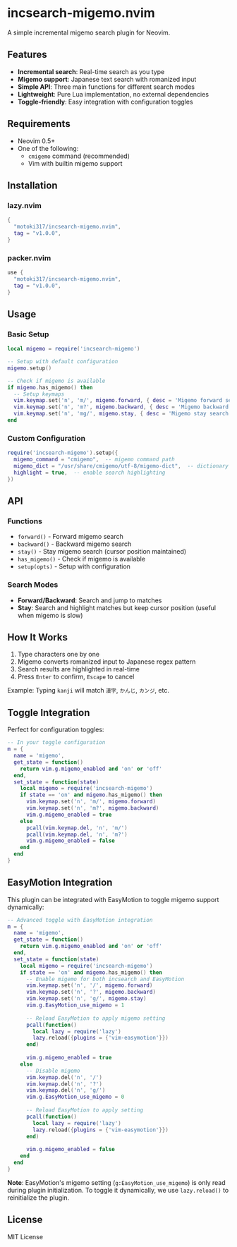 # incsearch-migemo.nvim

A simple incremental migemo search plugin for Neovim.

## Features

- **Incremental search**: Real-time search as you type
- **Migemo support**: Japanese text search with romanized input
- **Simple API**: Three main functions for different search modes
- **Lightweight**: Pure Lua implementation, no external dependencies
- **Toggle-friendly**: Easy integration with configuration toggles

## Requirements

- Neovim 0.5+
- One of the following:
  - `cmigemo` command (recommended)
  - Vim with builtin migemo support

## Installation

### lazy.nvim
```lua
{
  "motoki317/incsearch-migemo.nvim",
  tag = "v1.0.0",
}
```

### packer.nvim
```lua
use {
  "motoki317/incsearch-migemo.nvim",
  tag = "v1.0.0",
}
```

## Usage

### Basic Setup
```lua
local migemo = require('incsearch-migemo')

-- Setup with default configuration
migemo.setup()

-- Check if migemo is available
if migemo.has_migemo() then
  -- Setup keymaps
  vim.keymap.set('n', 'm/', migemo.forward, { desc = 'Migemo forward search' })
  vim.keymap.set('n', 'm?', migemo.backward, { desc = 'Migemo backward search' })
  vim.keymap.set('n', 'mg/', migemo.stay, { desc = 'Migemo stay search' })
end
```

### Custom Configuration
```lua
require('incsearch-migemo').setup({
  migemo_command = "cmigemo",  -- migemo command path
  migemo_dict = "/usr/share/cmigemo/utf-8/migemo-dict",  -- dictionary path
  highlight = true,  -- enable search highlighting
})
```

## API

### Functions

- `forward()` - Forward migemo search
- `backward()` - Backward migemo search
- `stay()` - Stay migemo search (cursor position maintained)
- `has_migemo()` - Check if migemo is available
- `setup(opts)` - Setup with configuration

### Search Modes

- **Forward/Backward**: Search and jump to matches
- **Stay**: Search and highlight matches but keep cursor position (useful when migemo is slow)

## How It Works

1. Type characters one by one
2. Migemo converts romanized input to Japanese regex pattern
3. Search results are highlighted in real-time
4. Press `Enter` to confirm, `Escape` to cancel

Example: Typing `kanji` will match `漢字`, `かんじ`, `カンジ`, etc.

## Toggle Integration

Perfect for configuration toggles:

```lua
-- In your toggle configuration
m = {
  name = 'migemo',
  get_state = function()
    return vim.g.migemo_enabled and 'on' or 'off'
  end,
  set_state = function(state)
    local migemo = require('incsearch-migemo')
    if state == 'on' and migemo.has_migemo() then
      vim.keymap.set('n', 'm/', migemo.forward)
      vim.keymap.set('n', 'm?', migemo.backward)
      vim.g.migemo_enabled = true
    else
      pcall(vim.keymap.del, 'n', 'm/')
      pcall(vim.keymap.del, 'n', 'm?')
      vim.g.migemo_enabled = false
    end
  end
}
```

## EasyMotion Integration

This plugin can be integrated with EasyMotion to toggle migemo support dynamically:

```lua
-- Advanced toggle with EasyMotion integration
m = {
  name = 'migemo',
  get_state = function()
    return vim.g.migemo_enabled and 'on' or 'off'
  end,
  set_state = function(state)
    local migemo = require('incsearch-migemo')
    if state == 'on' and migemo.has_migemo() then
      -- Enable migemo for both incsearch and EasyMotion
      vim.keymap.set('n', '/', migemo.forward)
      vim.keymap.set('n', '?', migemo.backward)
      vim.keymap.set('n', 'g/', migemo.stay)
      vim.g.EasyMotion_use_migemo = 1
      
      -- Reload EasyMotion to apply migemo setting
      pcall(function()
        local lazy = require('lazy')
        lazy.reload({plugins = {'vim-easymotion'}})
      end)
      
      vim.g.migemo_enabled = true
    else
      -- Disable migemo
      vim.keymap.del('n', '/')
      vim.keymap.del('n', '?')
      vim.keymap.del('n', 'g/')
      vim.g.EasyMotion_use_migemo = 0
      
      -- Reload EasyMotion to apply setting
      pcall(function()
        local lazy = require('lazy')
        lazy.reload({plugins = {'vim-easymotion'}})
      end)
      
      vim.g.migemo_enabled = false
    end
  end
}
```

**Note**: EasyMotion's migemo setting (`g:EasyMotion_use_migemo`) is only read during plugin initialization. To toggle it dynamically, we use `lazy.reload()` to reinitialize the plugin.

## License

MIT License